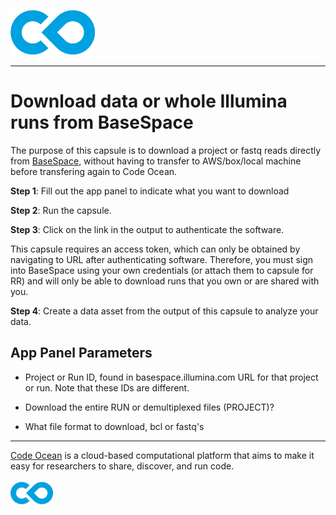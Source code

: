 [![Code Ocean Logo](images/CO_logo_135x72.png)](http://codeocean.com/product)

<hr>

# Download data or whole Illumina runs from BaseSpace <br>

The purpose of this capsule is to download a project or fastq reads directly from [BaseSpace](space.illumina.com/dashboard), without having to transfer to AWS/box/local machine before transfering again to Code Ocean. 

**Step 1**: Fill out the app panel to indicate what you want to download

**Step 2**: Run the capsule.

**Step 3**: Click on the link in the output to authenticate the software.

This capsule requires an access token, which can only be obtained by navigating to URL after authenticating software.  Therefore, you must sign into BaseSpace using your own credentials (or attach them to capsule for RR) and will only be able to download runs that you own or are shared with you. 

**Step 4**: Create a data asset from the output of this capsule to analyze your data. 

## App Panel Parameters

- Project or Run ID, found in basespace.illumina.com URL for that project or run. Note that these IDs are different.

- Download the entire RUN or demultiplexed files (PROJECT)?

- What file format to download, bcl or fastq's



<hr>

[Code Ocean](https://codeocean.com/) is a cloud-based computational platform that aims to make it easy for researchers to share, discover, and run code.<br /><br />
[![Code Ocean Logo](images/CO_logo_68x36.png)](https://www.codeocean.com)
